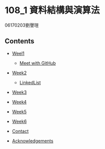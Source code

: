 # 108_1 資料結構與演算法
06170203劉謦瑄

<!-- TABLE OF CONTENTS -->
## Contents

* [Weel1](#meet-with-GitHub)
  * [Meet with GitHub](#(https://github.com/aaron1aaron2/my-learning-note/blob/master/week1))
  
* [Week2](#week2)
  * [LinkedList](#LinkedList)
  
* [Week3](#Week3)

* [Week4](#Week4)

* [Week5](#Week5)

* [Week6](#Week6)

* [Contact](#contact)

* [Acknowledgements](#acknowledgements)
